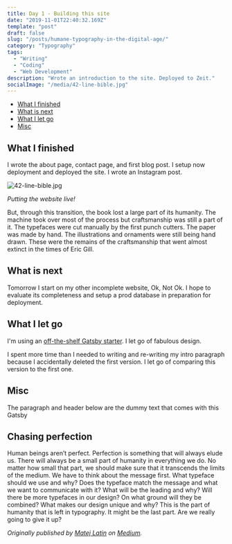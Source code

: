 ```yaml
---
title: Day 1 - Building this site
date: "2019-11-01T22:40:32.169Z"
template: "post"
draft: false
slug: "/posts/humane-typography-in-the-digital-age/"
category: "Typography"
tags:
  - "Writing"
  - "Coding"
  - "Web Development"
description: "Wrote an introduction to the site. Deployed to Zeit."
socialImage: "/media/42-line-bible.jpg"
---
```


- [What I finished](#what-I-finished)
- [What is next](#what-is-next)
- [What I let go](#what-I-let-go)
- [Misc](#misc)

## What I finished

I wrote the about page, contact page, and first blog post. I setup now deployment and deployed the site. I wrote an Instagram post.

![42-line-bible.jpg](/media/42-line-bible.jpg)

_Putting the website live!_

But, through this transition, the book lost a large part of its humanity. The machine took over most of the process but craftsmanship was still a part of it. The typefaces were cut manually by the first punch cutters. The paper was made by hand. The illustrations and ornaments were still being hand drawn. These were the remains of the craftsmanship that went almost extinct in the times of Eric Gill.

## What is next

Tomorrow I start on my other incomplete website, Ok, Not Ok. I hope to evaluate its completeness and setup a prod database in preparation for deployment.

## What I let go

I'm using an [off-the-shelf Gatsby starter](https://www.gatsbyjs.org/starters/alxshelepenok/gatsby-starter-lumen/). I let go of fabulous design.

I spent more time than I needed to writing and re-writing my intro paragraph because I accidentally deleted the first version. I let go of comparing this version to the first one.

## Misc

The paragraph and header below are the dummy text that comes with this Gatsby

## Chasing perfection

Human beings aren’t perfect. Perfection is something that will always elude us. There will always be a small part of humanity in everything we do. No matter how small that part, we should make sure that it transcends the limits of the medium. We have to think about the message first. What typeface should we use and why? Does the typeface match the message and what we want to communicate with it? What will be the leading and why? Will there be more typefaces in our design? On what ground will they be combined? What makes our design unique and why? This is the part of humanity that is left in typography. It might be the last part. Are we really going to give it up?

_Originally published by [Matej Latin](http://matejlatin.co.uk/) on [Medium](https://medium.com/design-notes/humane-typography-in-the-digital-age-9bd5c16199bd?ref=webdesignernews.com#.lygo82z0x)._
